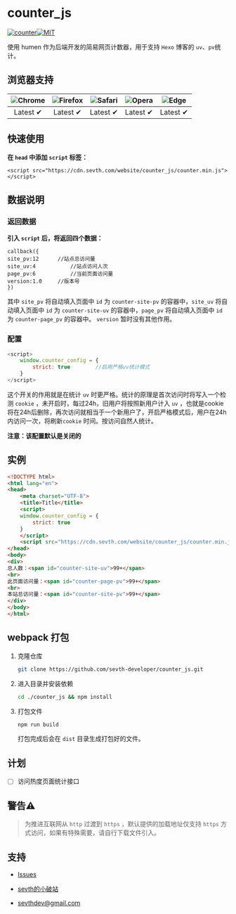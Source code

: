 # counter_js

[![counter](https://img.sevth.com/website/2020/04/13/7d210d6eb2b90890ae3795967d57cb59.svg)](https://circleci.com/gh/sevth-developer/counter_js)[![MIT](https://cdn.sevth.com/website/2020/04/13/3a2757504750cc2bf8a72b9db7bf029f.svg)](https://github.com/sevth-developer/counter_js)



使用 humen 作为后端开发的简易网页计数器，用于支持 `Hexo` 博客的 `uv`、`pv`统计。



## 浏览器支持



| ![Chrome](https://img.sevth.com/website/2020/04/13/afb9fb228a33ef1d32046c58e0514c84.png) | ![Firefox](https://img.sevth.com/website/2020/04/13/8514567e43b648e652cf9920105fba1e.png) | ![Safari](https://img.sevth.com/website/2020/04/13/f3fca4e5ed1f1d30c3f937da02d4103e.png) | ![Opera](https://img.sevth.com/website/2020/04/13/dc9fed3161a20ad4bd04f6de52e6bf5e.png) | ![Edge](https://img.sevth.com/website/2020/04/13/fb222f7bea11564f30705e8f756910a4.png) |
| :----------------------------------------------------------: | :----------------------------------------------------------: | :----------------------------------------------------------: | :----------------------------------------------------------: | :----------------------------------------------------------: |
|                           Latest ✔                           |                           Latest ✔                           |                           Latest ✔                           |                           Latest ✔                           |                           Latest ✔                           |



## 快速使用

**在 `head` 中添加 `script` 标签：**

```javas
<script src="https://cdn.sevth.com/website/counter_js/counter.min.js"></script> 
```

## 数据说明

### 返回数据

**引入 `script` 后，将返回四个数据：**

```
callback({
site_pv:12		//站点总访问量
site_uv:4			//站点访问人次
page_pv:6			//当前页面访问量
version:1.0		//版本号
})
```

其中 `site_pv` 将自动填入页面中 `id` 为 `counter-site-pv` 的容器中，`site_uv` 将自动填入页面中 `id` 为 `counter-site-uv` 的容器中，`page_pv` 将自动填入页面中 `id` 为 `counter-page_pv` 的容器中。 `version` 暂时没有其他作用。

### 配置

```javascript
<script>
    window.counter_config = {
    	strict: true		//启用严格uv统计模式
    }
</script>
```

这个开关的作用就是在统计 `uv` 时更严格。统计的原理是首次访问时将写入一个检测 `cookie` ，未开启时，每过24h，旧用户将按照新用户计入 `uv` ，也就是cookie将在24h后删除，再次访问就相当于一个新用户了，开启严格模式后，用户在24h内访问一次，将刷新`cookie` 时间。按访问自然人统计。

**注意：该配置默认是关闭的**

## 实例

```html
<!DOCTYPE html>
<html lang="en">
<head>
    <meta charset="UTF-8">
    <title>Title</title>
    <script>
    window.counter_config = {
    	strict: true
    }
    </script>
    <script src="https://cdn.sevth.com/website/counter_js/counter.min.js"></script>
</head>
<body>
<div>
总人数：<span id="counter-site-uv">99+</span>
<br>
此页面访问量：<span id="counter-page-pv">99+</span>
<br>
本站总访问量：<span id="counter-site-pv">99+</span>
</div>
</body>
</html>
```

## 

## 

## webpack 打包

1. 克隆仓库

   ```bash
   git clone https://github.com/sevth-developer/counter_js.git
   ```

2. 进入目录并安装依赖

   ```bash
   cd ./counter_js && npm install
   ```

3. 打包文件

   ```bash
   npm run build
   ```

   打包完成后会在 `dist` 目录生成打包好的文件。

## 计划

- [ ] 访问热度页面统计接口

## 警告⚠️

> 为推进互联网从 `http` 过渡到 `https` ，默认提供的加载地址仅支持 `https` 方式访问，如果有特殊需要，请自行下载文件引入。

## 支持

- [Issues](https://github.com/sevth-developer/counter_js/issues)

- [sevth的小破站](https://sevth.com)
- [sevthdev@gmail.com](mailto:sevthdev@gmail.com)